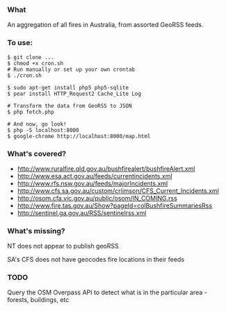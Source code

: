 ### What
An aggregation of all fires in Australia, from assorted GeoRSS feeds.

### To use:

    $ git clone ...
    $ chmod +x cron.sh
    # Run manually or set up your own crontab
    $ ./cron.sh
    
    $ sudo apt-get install php5 php5-sqlite
    $ pear install HTTP_Request2 Cache_Lite Log

    # Transform the data from GeoRSS to JSON
    $ php fetch.php
    
    # And now, go look!
    $ php -S localhost:8000
    $ google-chrome http://localhost:8000/map.html

### What's covered?

 * http://www.ruralfire.qld.gov.au/bushfirealert/bushfireAlert.xml
 * http://www.esa.act.gov.au/feeds/currentincidents.xml
 * http://www.rfs.nsw.gov.au/feeds/majorIncidents.xml
 * http://www.cfs.sa.gov.au/custom/criimson/CFS_Current_Incidents.xml
 * http://osom.cfa.vic.gov.au/public/osom/IN_COMING.rss
 * http://www.fire.tas.gov.au/Show?pageId=colBushfireSummariesRss
 * http://sentinel.ga.gov.au/RSS/sentinelrss.xml

### What's missing?
NT does not appear to publish geoRSS

SA's CFS does not have geocodes fire locations in their feeds

### TODO
Query the OSM Overpass API to detect what is in the particular area - forests, buildings, etc
